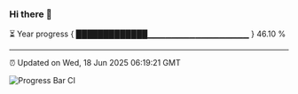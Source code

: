 ### Hi there 👋

⏳ Year progress { █████████████▁▁▁▁▁▁▁▁▁▁▁▁▁▁▁▁▁ } 46.10 %

---

⏰ Updated on Wed, 18 Jun 2025 06:19:21 GMT

![Progress Bar CI](https://github.com/code-lakshay/GitHub-Actions-Demo/workflows/Progress%20Bar%20CI/badge.svg)
